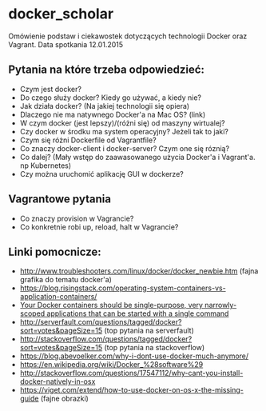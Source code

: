 # docker_scholar
Omówienie podstaw i ciekawostek dotyczących technologii Docker oraz Vagrant.
Data spotkania 12.01.2015

## Pytania na które trzeba odpowiedzieć:
 * Czym jest docker?
 * Do czego służy docker? Kiedy go używać, a kiedy nie?
 * Jak działa docker? (Na jakiej technologii się opiera)
 * Dlaczego nie ma natywnego Docker'a na Mac OS? (link)
 * W czym docker (jest lepszy)/(różni się) od maszyny wirtualej?
 * Czy docker w środku ma system operacyjny? Jeżeli tak to jaki?
 * Czym się różni Dockerfile od Vagrantfile?
 * Co znaczy docker-client i docker-server? Czym one się róznią?
 * Co dalej? (Mały wstęp do zaawasowanego użycia Docker'a i Vagrant'a. np Kubernetes)
 * Czy można uruchomić aplikację GUI w dockerze?

## Vagrantowe pytania
 * Co znaczy provision w Vagrancie?
 * Co konkretnie robi up, reload, halt w Vagrancie?


## Linki pomocnicze:
 * http://www.troubleshooters.com/linux/docker/docker_newbie.htm (fajna grafika do tematu docker'a)
 * https://blog.risingstack.com/operating-system-containers-vs-application-containers/
 * [Your Docker containers should be single-purpose, very narrowly-scoped applications that can be started with a single command](http://serverfault.com/questions/573378/how-can-i-run-a-full-os-in-a-docker-container-without-specifying-a-command)
 * http://serverfault.com/questions/tagged/docker?sort=votes&pageSize=15 (top pytania na serverfault)
 * http://stackoverflow.com/questions/tagged/docker?sort=votes&pageSize=15 (top pytania na stackoverflow)
 * https://blog.abevoelker.com/why-i-dont-use-docker-much-anymore/
 * https://en.wikipedia.org/wiki/Docker_%28software%29
 * http://stackoverflow.com/questions/17547112/why-cant-you-install-docker-natively-in-osx
 * https://viget.com/extend/how-to-use-docker-on-os-x-the-missing-guide (fajne obrazki)
